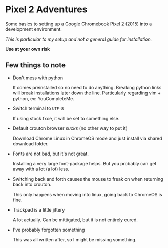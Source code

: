 # Pixel 2 Adventures

Some basics to setting up a Google Chromebook Pixel 2 (2015) into a development environment.

*This is particular to my setup and not a general guide for installation.*

__Use at your own risk__


## Few things to note

* Don't mess with python

  It comes preinstalled so no need to do anything. Breaking python links will break installations later down the line. Particularly regarding vim + python, ex: YouCompleteMe.


* Switch terminal to `UTF-8`

  If using stock fxce, it will be set to something else.


* Default crouton browser *sucks* (no other way to put it)

  Download Chrome Linux in ChromeOS mode and just install via shared download folder.


* Fonts are not bad, but it's not great.

  Installing a very large font-package helps. But you probably can get away with a lot (a lot) less.


* Switching back and forth causes the mouse to freak on when returning back into crouton.

  This only happens when moving into linux, going back to ChromeOS is fine.


* Trackpad is a little jittery

  A lot actually. Can be mittigated, but it is not entirely cured.


* I've probably forgotten something

  This was all written after, so I might be missing something.
